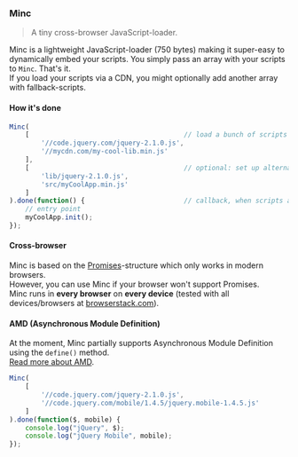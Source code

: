 ### Minc

> A tiny cross-browser JavaScript-loader.

Minc is a lightweight JavaScript-loader (750 bytes) making it super-easy to dynamically embed your scripts.
You simply pass an array with your scripts to `Minc`. That's it.<br>
If you load your scripts via a CDN, you might optionally add another array with fallback-scripts.
 
#### How it's done
 
```javascript
Minc(
	[										// load a bunch of scripts
		'//code.jquery.com/jquery-2.1.0.js',
		'//mycdn.com/my-cool-lib.min.js'
	],
	[										// optional: set up alternatives, if the CDN is down...
		'lib/jquery-2.1.0.js',
		'src/myCoolApp.min.js'
	]
).done(function() {							// callback, when scripts are being loaded
	// entry point
	myCoolApp.init();
});
```

#### Cross-browser

Minc is based on the [Promises](http://caniuse.com/#feat=promises)-structure which only works in modern browsers.<br>
However, you can use Minc if your browser won't support Promises.<br>
Minc runs in **every browser** on **every device** (tested with all devices/browsers at [browserstack.com](http://www.browserstack.com/screenshots)).

#### AMD (Asynchronous Module Definition)

At the moment, Minc partially supports Asynchronous Module Definition using the `define()` method.<br>
[Read more about AMD](http://addyosmani.com/writing-modular-js/).

```javascript
Minc(
	[
		'//code.jquery.com/jquery-2.1.0.js',
		'//code.jquery.com/mobile/1.4.5/jquery.mobile-1.4.5.js'
	]
).done(function($, mobile) {
	console.log("jQuery", $);
	console.log("jQuery Mobile", mobile);
});
```